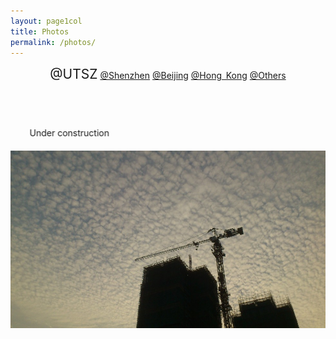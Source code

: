 ```yaml
---
layout: page1col
title: Photos
permalink: /photos/
---
```


<header class="post-header">
  <div class="page-subtitle" >
   <span style="font-size: 1.5em">@UTSZ</span>
   <a href="#" style="word-spacing: 0.2em">@Shenzhen</a>
   <a href="#">@Beijing</a>
   <a href="#" style="word-spacing: 0.2em">@Hong Kong</a>
   <a href="#">@Others</a>
 </div>
</header>

<br>
<MARQUEE scrollAmount="1" scrollDelay="75" direction="right" behavior="alternate">Under construction</MARQUEE>
<br><br>

<img title="Our building is under construction. A picture shot in Tsinghua park, University Town of Shenzhen" src="/images/underConstr.jpg" alt="Under construction" />

